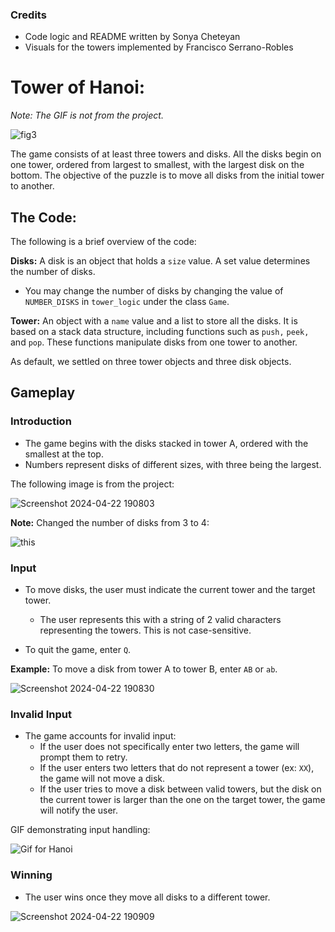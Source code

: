 ### Credits
- Code logic and README written by Sonya Cheteyan
- Visuals for the towers implemented by Francisco Serrano-Robles

# Tower of Hanoi:
*Note: The GIF is not from the project.*

![fig3](https://github.com/Soch04/Tower-of-Hanoi/assets/79487467/20a2bede-7291-47c1-aabf-59ff697f6e66)

The game consists of at least three towers and disks. All the disks begin on one tower, ordered from largest to smallest, with the largest disk on the bottom. 
The objective of the puzzle is to move all disks from the initial tower to another. 

## The Code:
The following is a brief overview of the code:

**Disks:**
A disk is an object that holds a `size` value. A set value determines the number of disks.
- You may change the number of disks by changing the value of `NUMBER_DISKS` in  `tower_logic` under the class `Game`.

**Tower:**
An object with a `name` value and a list to store all the disks. It is based on a stack data structure, including functions such as `push,` `peek,` and `pop`. 
These functions manipulate disks from one tower to another.

As default, we settled on three tower objects and three disk objects. 

## Gameplay
### Introduction
- The game begins with the disks stacked in tower A, ordered with the smallest at the top.
- Numbers represent disks of different sizes, with three being the largest.
  
The following image is from the project:

![Screenshot 2024-04-22 190803](https://github.com/Soch04/Tower-of-Hanoi/assets/79487467/e11151ed-faee-4104-816e-98761dd65f72)

**Note:** Changed the number of disks from 3 to 4:

![this](https://github.com/Soch04/Tower-of-Hanoi/assets/79487467/35ddc56d-c279-40df-a119-ec961144997b)


### Input

- To move disks, the user must indicate the current tower and the target tower.
  - The user represents this with a string of 2 valid characters representing the towers. This is not case-sensitive.
 
- To quit the game, enter `Q`.

**Example:** To move a disk from tower A to tower B, enter `AB` or  `ab`.

![Screenshot 2024-04-22 190830](https://github.com/Soch04/Tower-of-Hanoi/assets/79487467/3d2e7098-aaa7-48d9-84d4-577deb8a2c0b)

### Invalid Input

- The game accounts for invalid input:
  - If the user does not specifically enter two letters, the game will prompt them to retry.
  - If the user enters two letters that do not represent a tower (ex: `XX`), the game will not move a disk.
  - If the user tries to move a disk between valid towers, but the disk on the current tower is larger than the one on the target tower, the game will notify the user.
    
GIF demonstrating input handling:

![Gif for Hanoi](https://github.com/Soch04/Tower-of-Hanoi/assets/79487467/c26e6ee7-9718-49bc-ac0f-2d4e8da0701b)

### Winning
- The user wins once they move all disks to a different tower.

![Screenshot 2024-04-22 190909](https://github.com/Soch04/Tower-of-Hanoi/assets/79487467/c59f8d0a-65a2-4fb4-ae80-684d1784a175)





